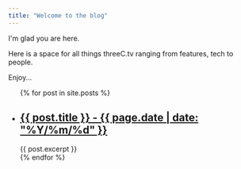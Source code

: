```yaml
---
title: "Welcome to the blog"
---
```


I'm glad you are here. 

Here is a space for all things threeC.tv ranging from features, tech to people.

Enjoy...

<ul>
  {% for post in site.posts %}
    <li>
      <h2><a href="{{ post.url }}">{{ post.title }} - {{ page.date | date: "%Y/%m/%d" }}</a></h2>
      {{ post.excerpt }}
    </li>
  {% endfor %}
</ul>
